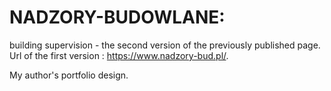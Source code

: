 # NADZORY-BUDOWLANE:

building supervision - the second version of the previously published page. Url of the first version : https://www.nadzory-bud.pl/.

My author's portfolio design.


